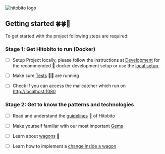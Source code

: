 ![hitobito logo](https://user-images.githubusercontent.com/9592347/184715060-351453d4-d066-4ff6-8f82-95d3b524b62f.svg)
## Getting started 🍀🍀🌅

To get started with the project following steps are required:

### Stage 1: Get Hitobito to run (Docker)

- [ ] Setup Project locally, please follow the instructions at [Development](https://github.com/hitobito/development/) 
for the recommended 🚢 docker development setup or use the [local setup](local_setup.md).


- [ ] Make sure [Tests](common/testing.md) 👨‍🔬 are running


- [ ] Check if you can access the mailcatcher which run on [http://localhost:1080](http://localhost:1080)

### Stage 2: Get to know the patterns and technologies

- [ ] Read and understand the [guidelines](guidelines.md) 📜 of Hitobito 


- [ ] Make yourself familiar with our most important [Gems](../architecture/gems/README.md)


- [ ] Learn about [wagons](../architecture/wagons/README.md) 🚃


- [ ] Learn how to implement a [change inside a wagon](../architecture/wagons/wagon_changes.md)



